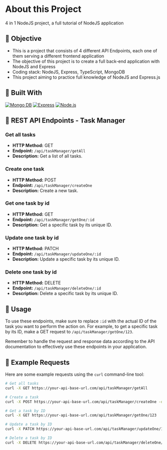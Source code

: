 # About this Project

4 in 1 NodeJS project, a full tutorial of NodeJS application

## :rocket: Objective

- This is a project that consists of 4 different API Endpoints, each one of them serving a different frontend application
- The objective of this project is to create a full back-end application with NodeJS and Express
- Coding stack: NodeJS, Express, TypeScript, MongoDB
- This project aiming to practice full knowledge of NodeJS and Express.js

## :hammer: Built With

[![Mongo DB](https://img.shields.io/badge/MongoDB-%2347A248.svg?&style=for-the-badge&logo=MongoDB&logoColor=white)]()
[![Express](https://img.shields.io/badge/Express-%23000000.svg?&style=for-the-badge&logo=Express&logoColor=white)]()
[![Node.js](https://img.shields.io/badge/Node.js-%23339933.svg?&style=for-the-badge&logo=Node.js&logoColor=white)]()

## :pencil: REST API Endpoints - Task Manager

### Get all tasks

- **HTTP Method:** GET
- **Endpoint:** `/api/taskManager/getAll`
- **Description:** Get a list of all tasks.

### Create one task

- **HTTP Method:** POST
- **Endpoint:** `/api/taskManager/createOne`
- **Description:** Create a new task.

### Get one task by id

- **HTTP Method:** GET
- **Endpoint:** `/api/taskManager/getOne/:id`
- **Description:** Get a specific task by its unique ID.

### Update one task by id

- **HTTP Method:** PATCH
- **Endpoint:** `/api/taskManager/updateOne/:id`
- **Description:** Update a specific task by its unique ID.

### Delete one task by id

- **HTTP Method:** DELETE
- **Endpoint:** `/api/taskManager/deleteOne/:id`
- **Description:** Delete a specific task by its unique ID.

## :book: Usage

To use these endpoints, make sure to replace `:id` with the actual ID of the task you want to perform the action on. For example, to get a specific task by its ID, make a GET request to `/api/taskManager/getOne/123`.

Remember to handle the request and response data according to the API documentation to effectively use these endpoints in your application.

## :book: Example Requests

Here are some example requests using the `curl` command-line tool:

```bash
# Get all tasks
curl -X GET https://your-api-base-url.com/api/taskManager/getAll

# Create a task
curl -X POST https://your-api-base-url.com/api/taskManager/createOne -d "taskName=New Task"

# Get a task by ID
curl -X GET https://your-api-base-url.com/api/taskManager/getOne/123

# Update a task by ID
curl -X PATCH https://your-api-base-url.com/api/taskManager/updateOne/123 -d "taskName=Updated Task"

# Delete a task by ID
curl -X DELETE https://your-api-base-url.com/api/taskManager/deleteOne/123
```
